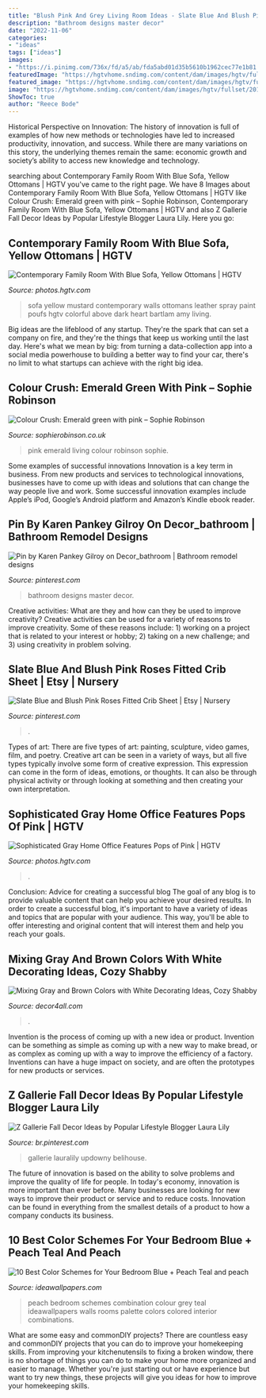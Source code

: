 ```yaml
---
title: "Blush Pink And Grey Living Room Ideas - Slate Blue And Blush Pink Roses Fitted Crib Sheet"
description: "Bathroom designs master decor"
date: "2022-11-06"
categories:
- "ideas"
tags: ["ideas"]
images:
- "https://i.pinimg.com/736x/fd/a5/ab/fda5abd01d35b5610b1962cec77e1b81.jpg"
featuredImage: "https://hgtvhome.sndimg.com/content/dam/images/hgtv/fullset/2014/12/9/0/Baker-Design-Group_Pops-of-Pink-Home-Office_Wide.jpg.rend.hgtvcom.616.924.suffix/1418141406343.jpeg"
featured_image: "https://hgtvhome.sndimg.com/content/dam/images/hgtv/fullset/2014/12/9/0/Baker-Design-Group_Pops-of-Pink-Home-Office_Wide.jpg.rend.hgtvcom.616.924.suffix/1418141406343.jpeg"
image: "https://hgtvhome.sndimg.com/content/dam/images/hgtv/fullset/2018/6/22/1/IO_Jenn-Feldman_Pelham_1.jpg.rend.hgtvcom.966.1449.suffix/1529691853375.jpeg"
ShowToc: true
author: "Reece Bode"
---
```



Historical Perspective on Innovation:
The history of innovation is full of examples of how new methods or technologies have led to increased productivity, innovation, and success. While there are many variations on this story, the underlying themes remain the same: economic growth and society’s ability to access new knowledge and technology.

	

		
searching about Contemporary Family Room With Blue Sofa, Yellow Ottomans | HGTV you've came to the right page. We have 8 Images about Contemporary Family Room With Blue Sofa, Yellow Ottomans | HGTV like Colour Crush: Emerald green with pink – Sophie Robinson, Contemporary Family Room With Blue Sofa, Yellow Ottomans | HGTV and also Z Gallerie Fall Decor Ideas by Popular Lifestyle Blogger Laura Lily. Here you go:
		
    
## Contemporary Family Room With Blue Sofa, Yellow Ottomans | HGTV

<img loading=lazy src="https://hgtvhome.sndimg.com/content/dam/images/hgtv/fullset/2018/6/22/1/IO_Jenn-Feldman_Pelham_1.jpg.rend.hgtvcom.966.1449.suffix/1529691853375.jpeg" onerror="this.onerror=null;this.src='https://tse1.mm.bing.net/th?id=OIP.Qziwnxko0WCikTkYsvpuswHaLH&amp;pid=15.1';" alt="Contemporary Family Room With Blue Sofa, Yellow Ottomans | HGTV">

_Source: photos.hgtv.com_

>sofa yellow mustard contemporary walls ottomans leather spray paint poufs hgtv colorful above dark heart bartlam amy living. 

	

Big ideas are the lifeblood of any startup. They're the spark that can set a company on fire, and they're the things that keep us working until the last day. Here's what we mean by big: from turning a data-collection app into a social media powerhouse to building a better way to find your car, there's no limit to what startups can achieve with the right big idea.

    
## Colour Crush: Emerald Green With Pink – Sophie Robinson

<img loading=lazy src="http://www.sophierobinson.co.uk/wp-content/uploads/2017/01/Green-and-pink-living-room.jpg" onerror="this.onerror=null;this.src='https://tse1.mm.bing.net/th?id=OIP.xa3zv05PJhiTiXb00yjuYQHaJ6&amp;pid=15.1';" alt="Colour Crush: Emerald green with pink – Sophie Robinson">

_Source: sophierobinson.co.uk_

>pink emerald living colour robinson sophie. 

	

Some examples of successful innovations
Innovation is a key term in business. From new products and services to technological innovations, businesses have to come up with ideas and solutions that can change the way people live and work. Some successful innovation examples include Apple’s iPod, Google’s Android platform and Amazon’s Kindle ebook reader.

    
## Pin By Karen Pankey Gilroy On Decor_bathroom | Bathroom Remodel Designs

<img loading=lazy src="https://i.pinimg.com/736x/2a/1e/f6/2a1ef61a3b9fb2e3d592150a003e141b--bathroom-design-inspiration-design-bathroom.jpg" onerror="this.onerror=null;this.src='https://tse3.mm.bing.net/th?id=OIP.00Gs7j8YQQU03Ca-5QBrwgHaKl&amp;pid=15.1';" alt="Pin by Karen Pankey Gilroy on Decor_bathroom | Bathroom remodel designs">

_Source: pinterest.com_

>bathroom designs master decor. 

	

Creative activities: What are they and how can they be used to improve creativity?
Creative activities can be used for a variety of reasons to improve creativity. Some of these reasons include: 1) working on a project that is related to your interest or hobby; 2) taking on a new challenge; and 3) using creativity in problem solving.

    
## Slate Blue And Blush Pink Roses Fitted Crib Sheet | Etsy | Nursery

<img loading=lazy src="https://i.pinimg.com/736x/63/35/97/6335978d19782d5b61ba1ef0051ba3a2.jpg" onerror="this.onerror=null;this.src='https://tse3.mm.bing.net/th?id=OIP.A9k2blhp1Yq5_S2ANHEIeQHaJ3&amp;pid=15.1';" alt="Slate Blue and Blush Pink Roses Fitted Crib Sheet | Etsy | Nursery">

_Source: pinterest.com_

>. 

	

Types of art: There are five types of art: painting, sculpture, video games, film, and poetry.
Creative art can be seen in a variety of ways, but all five types typically involve some form of creative expression. This expression can come in the form of ideas, emotions, or thoughts. It can also be through physical activity or through looking at something and then creating your own interpretation.

    
## Sophisticated Gray Home Office Features Pops Of Pink | HGTV

<img loading=lazy src="https://hgtvhome.sndimg.com/content/dam/images/hgtv/fullset/2014/12/9/0/Baker-Design-Group_Pops-of-Pink-Home-Office_Wide.jpg.rend.hgtvcom.616.924.suffix/1418141406343.jpeg" onerror="this.onerror=null;this.src='https://tse2.mm.bing.net/th?id=OIP.0KI3uiwm2n4hO9yTeQie2gHaLH&amp;pid=15.1';" alt="Sophisticated Gray Home Office Features Pops of Pink | HGTV">

_Source: photos.hgtv.com_

>. 

	

Conclusion: Advice for creating a successful blog
The goal of any blog is to provide valuable content that can help you achieve your desired results. In order to create a successful blog, it's important to have a variety of ideas and topics that are popular with your audience. This way, you'll be able to offer interesting and original content that will interest them and help you reach your goals.

    
## Mixing Gray And Brown Colors With White Decorating Ideas, Cozy Shabby

<img loading=lazy src="https://decor4all.com/wp-content/uploads/2015/07/shabby-chic-ideas-vintage-style-13.jpg" onerror="this.onerror=null;this.src='https://tse4.mm.bing.net/th?id=OIP.ZaVv5DIX_WuPl_QrBjOVqwHaJ3&amp;pid=15.1';" alt="Mixing Gray and Brown Colors with White Decorating Ideas, Cozy Shabby">

_Source: decor4all.com_

>. 

	

Invention is the process of coming up with a new idea or product. Invention can be something as simple as coming up with a new way to make bread, or as complex as coming up with a way to improve the efficiency of a factory. Inventions can have a huge impact on society, and are often the prototypes for new products or services.

    
## Z Gallerie Fall Decor Ideas By Popular Lifestyle Blogger Laura Lily

<img loading=lazy src="https://i.pinimg.com/736x/fd/a5/ab/fda5abd01d35b5610b1962cec77e1b81.jpg" onerror="this.onerror=null;this.src='https://tse1.mm.bing.net/th?id=OIP.CKhDp4JxQIv2DDsJUlG1rwHaLH&amp;pid=15.1';" alt="Z Gallerie Fall Decor Ideas by Popular Lifestyle Blogger Laura Lily">

_Source: br.pinterest.com_

>gallerie lauralily updowny belihouse. 

	

The future of innovation is based on the ability to solve problems and improve the quality of life for people. In today's economy, innovation is more important than ever before. Many businesses are looking for new ways to improve their product or service and to reduce costs. Innovation can be found in everything from the smallest details of a product to how a company conducts its business.

    
## 10 Best Color Schemes For Your Bedroom  Blue + Peach  Teal And Peach

<img loading=lazy src="http://ideawallpapers.com/wp-content/uploads/2019/07/blue-peach-bedroom.jpg" onerror="this.onerror=null;this.src='https://tse1.mm.bing.net/th?id=OIP.wOZO3A5Z_IGhNwmVxbIm2AHaJ-&amp;pid=15.1';" alt="10 Best Color Schemes for Your Bedroom  Blue + Peach  Teal and peach">

_Source: ideawallpapers.com_

>peach bedroom schemes combination colour grey teal ideawallpapers walls rooms palette colors colored interior combinations. 

	

What are some easy and commonDIY projects?
There are countless easy and commonDIY projects that you can do to improve your homekeeping skills. From improving your kitchenutensils to fixing a broken window, there is no shortage of things you can do to make your home more organized and easier to manage. Whether you're just starting out or have experience but want to try new things, these projects will give you ideas for how to improve your homekeeping skills.

